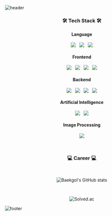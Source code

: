 <img src="https://capsule-render.vercel.app/api?type=shark&color=B4B4FF&height=200&section=header&text=Baekgol&fontSize=70&fontColor=323232&fontAlign=20&fontAlignY=45&rotate=-10" alt="header" />

<h3 align="center">🛠 Tech Stack 🛠</h3>

<h4 align="center">Language</h4>

<p align="center">
  <img src="https://img.shields.io/badge/Java-007396?style=flat-square&logo=Java&logoColor=white" /> &nbsp
  <img src="https://img.shields.io/badge/Kotlin-0095D5?style=flat-square&logo=Kotlin&logoColor=white" /> &nbsp
  <img src="https://img.shields.io/badge/Python-3776AB?style=flat-square&logo=Python&logoColor=white" />
</p>

<h4 align="center">Frontend</h4>

<p align="center">
  <img src="https://img.shields.io/badge/React-61DAFB?style=flat-square&logo=React&logoColor=white" /> &nbsp
  <img src="https://img.shields.io/badge/Material UI-0081CB?style=flat-square&logo=Material-UI&logoColor=white" /> &nbsp
  <img src="https://img.shields.io/badge/Vue.js-4FC08D?style=flat-square&logo=Vue.js&logoColor=white" /> &nbsp
  <img src="https://img.shields.io/badge/Vuetify-1867C0?style=flat-square&logo=Vuetify&logoColor=white" />
</p>

<h4 align="center">Backend</h4>

<p align="center">
  <img src="https://img.shields.io/badge/Spring-6DB33F?style=flat-square&logo=Spring&logoColor=white" /> &nbsp
  <img src="https://img.shields.io/badge/MySQL-4479A1?style=flat-square&logo=MySQL&logoColor=white" /> &nbsp
  <img src="https://img.shields.io/badge/Docker-2496ED?style=flat-square&logo=Docker&logoColor=white" /> &nbsp
  <img src="https://img.shields.io/badge/Jenkins-D24939?style=flat-square&logo=Jenkins&logoColor=white" />
</p>

<h4 align="center">Artificial Intelligence</h4>

<p align="center">
  <img src="https://img.shields.io/badge/TensorFlow-FF6F00?style=flat-square&logo=TensorFlow&logoColor=white" /> &nbsp
  <img src="https://img.shields.io/badge/Keras-D00000?style=flat-square&logo=Keras&logoColor=white" />
</p>

<h4 align="center">Image Processing</h4>

<p align="center">
  <img src="https://img.shields.io/badge/OpenCV-5C3EE8?style=flat-square&logo=OpenCV&logoColor=white" />
</p>
<br/>

<h3 align="center">💻 Career 💻</h3>
<br/>

<p align="center">
  <img src="https://github-readme-stats.vercel.app/api?username=Baekgol&show_icons=true&theme=gruvbox" alt="Baekgol's GitHub stats" />
</p>
<br/>

<p align="center">
  <img src="http://mazassumnida.wtf/api/v2/generate_badge?boj=changu18" alt="Solved.ac" />
</p>

<img src="https://capsule-render.vercel.app/api?type=shark&color=B4B4FF&section=footer" alt="footer" />
